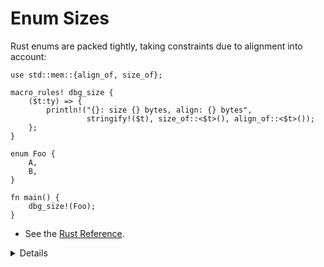 # Enum Sizes

Rust enums are packed tightly, taking constraints due to alignment into account:

```rust,editable
use std::mem::{align_of, size_of};

macro_rules! dbg_size {
    ($t:ty) => {
        println!("{}: size {} bytes, align: {} bytes",
                 stringify!($t), size_of::<$t>(), align_of::<$t>());
    };
}

enum Foo {
    A,
    B,
}

fn main() {
    dbg_size!(Foo);
}
```

* See the [Rust Reference](https://doc.rust-lang.org/reference/type-layout.html).

<details>
    
Key Points:

 * Internally Rust is using a field (discriminant) to keep track of the enum variant.

 * You can control the discriminant if needed (e.g., for compatibility with C):
 
     ```rust,editable
     #[repr(u32)]
     enum Bar {
         A,  // 0
         B = 10000,
         C,  // 10001
     }
     
     fn main() {
         println!("A: {}", Bar::A as u32);
         println!("B: {}", Bar::B as u32);
         println!("C: {}", Bar::C as u32);
     }
     ```

    Without `repr`, the discriminant type takes 2 bytes, because 10001 fits 2
    bytes.


 * Try out other types such as
 
     * `dbg_size!(bool)`: size 1 bytes, align: 1 bytes,
     * `dbg_size!(Option<bool>)`: size 1 bytes, align: 1 bytes (niche optimization, see below),
     * `dbg_size!(&i32)`: size 8 bytes, align: 8 bytes (on a 64-bit machine),
     * `dbg_size!(Option<&i32>)`: size 8 bytes, align: 8 bytes (null pointer optimization, see below).

 * Niche optimization: Rust will merge use unused bit patterns for the enum
   discriminant.

 * Null pointer optimization: For [some
   types](https://doc.rust-lang.org/std/option/#representation), Rust guarantees
   that `size_of::<T>()` equals `size_of::<Option<T>>()`.

     Example code if you want to show how the bitwise representation *may* look like in practice.
     It's important to note that the compiler provides no guarantees regarding this representation, therefore this is totally unsafe.

     ```rust,editable
     use std::mem::transmute;

     macro_rules! dbg_bits {
         ($e:expr, $bit_type:ty) => {
             println!("- {}: {:#x}", stringify!($e), transmute::<_, $bit_type>($e));
         };
     }

     fn main() {
         // TOTALLY UNSAFE. Rust provides no guarantees about the bitwise
         // representation of types.
         unsafe {
             println!("Bitwise representation of bool");
             dbg_bits!(false, u8);
             dbg_bits!(true, u8);

             println!("Bitwise representation of Option<bool>");
             dbg_bits!(None::<bool>, u8);
             dbg_bits!(Some(false), u8);
             dbg_bits!(Some(true), u8);

             println!("Bitwise representation of Option<Option<bool>>");
             dbg_bits!(Some(Some(false)), u8);
             dbg_bits!(Some(Some(true)), u8);
             dbg_bits!(Some(None::<bool>), u8);
             dbg_bits!(None::<Option<bool>>, u8);

             println!("Bitwise representation of Option<&i32>");
             dbg_bits!(None::<&i32>, usize);
             dbg_bits!(Some(&0i32), usize);
         }
     }
     ```

     More complex example if you want to discuss what happens when we chain more than 256 `Option`s together.

     ```rust,editable
     #![recursion_limit = "1000"]

     use std::mem::transmute;
     
     macro_rules! dbg_bits {
         ($e:expr, $bit_type:ty) => {
             println!("- {}: {:#x}", stringify!($e), transmute::<_, $bit_type>($e));
         };
     }

     // Macro to wrap a value in 2^n Some() where n is the number of "@" signs.
     // Increasing the recursion limit is required to evaluate this macro.
     macro_rules! many_options {
         ($value:expr) => { Some($value) };
         ($value:expr, @) => {
             Some(Some($value))
         };
         ($value:expr, @ $($more:tt)+) => {
             many_options!(many_options!($value, $($more)+), $($more)+)
         };
     }

     fn main() {
         // TOTALLY UNSAFE. Rust provides no guarantees about the bitwise
         // representation of types.
         unsafe {
             assert_eq!(many_options!(false), Some(false));
             assert_eq!(many_options!(false, @), Some(Some(false)));
             assert_eq!(many_options!(false, @@), Some(Some(Some(Some(false)))));

             println!("Bitwise representation of a chain of 128 Option's.");
             dbg_bits!(many_options!(false, @@@@@@@), u8);
             dbg_bits!(many_options!(true, @@@@@@@), u8);

             println!("Bitwise representation of a chain of 256 Option's.");
             dbg_bits!(many_options!(false, @@@@@@@@), u16);
             dbg_bits!(many_options!(true, @@@@@@@@), u16);

             println!("Bitwise representation of a chain of 257 Option's.");
             dbg_bits!(many_options!(Some(false), @@@@@@@@), u16);
             dbg_bits!(many_options!(Some(true), @@@@@@@@), u16);
             dbg_bits!(many_options!(None::<bool>, @@@@@@@@), u16);
         }
     }
     ```

</details>
